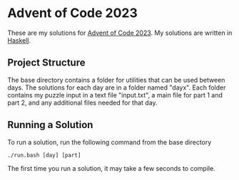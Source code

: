 # Advent of Code 2023

These are my solutions for [Advent of Code 2023](https://adventofcode.com/2023).
My solutions are written in [Haskell](https://www.haskell.org/).

## Project Structure

The base directory contains a folder for utilities that can be used between days.
The solutions for each day are in a folder named "dayx".
Each folder contains my puzzle input in a text file "input.txt", a main file for part 1 and part 2,
and any additional files needed for that day.

## Running a Solution

To run a solution, run the following command from the base directory
```
./run.bash [day] [part]
```
The first time you run a solution, it may take a few seconds to compile.